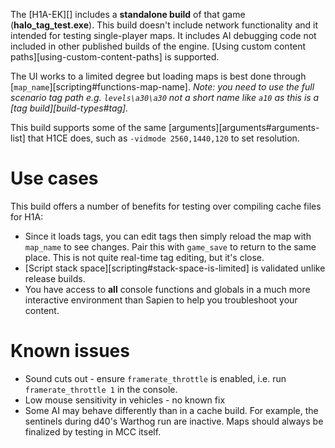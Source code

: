 The [H1A-EK][] includes a **standalone build** of that game (**halo_tag_test.exe**). This build doesn't include network functionality and it intended for testing single-player maps. It includes AI debugging code not included in other published builds of the engine.
[Using custom content paths][using-custom-content-paths] is supported.

The UI works to a limited degree but loading maps is best done through [`map_name`][scripting#functions-map-name]. *Note: you need to use the full scenario tag path e.g. `levels\a30\a30` not a short name like `a10` as this is a [tag build][build-types#tag].*

This build supports some of the same [arguments][arguments#arguments-list] that H1CE does, such as `-vidmode 2560,1440,120` to set resolution.

# Use cases
This build offers a number of benefits for testing over compiling cache files for H1A:

* Since it loads tags, you can edit tags then simply reload the map with `map_name` to see changes. Pair this with `game_save` to return to the same place. This is not quite real-time tag editing, but it's close.
* [Script stack space][scripting#stack-space-is-limited] is validated unlike release builds.
* You have access to **all** console functions and globals in a much more interactive environment than Sapien to help you troubleshoot your content.

# Known issues

* Sound cuts out - ensure `framerate_throttle` is enabled, i.e. run `framerate_throttle 1` in the console.
* Low mouse sensitivity in vehicles - no known fix
* Some AI may behave differently than in a cache build. For example, the sentinels during d40's Warthog run are inactive. Maps should always be finalized by testing in MCC itself.
